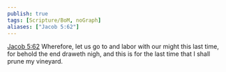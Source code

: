 ```yaml
---
publish: true
tags: [Scripture/BoM, noGraph]
aliases: ["Jacob 5:62"]
---
```

[Jacob 5:62](https://churchofjesuschrist.org/study/scriptures/bofm/jacob/5?lang=eng&id=p62#p62) Wherefore, let us go to and labor with our might this last time, for behold the end draweth nigh, and this is for the last time that I shall prune my vineyard.
